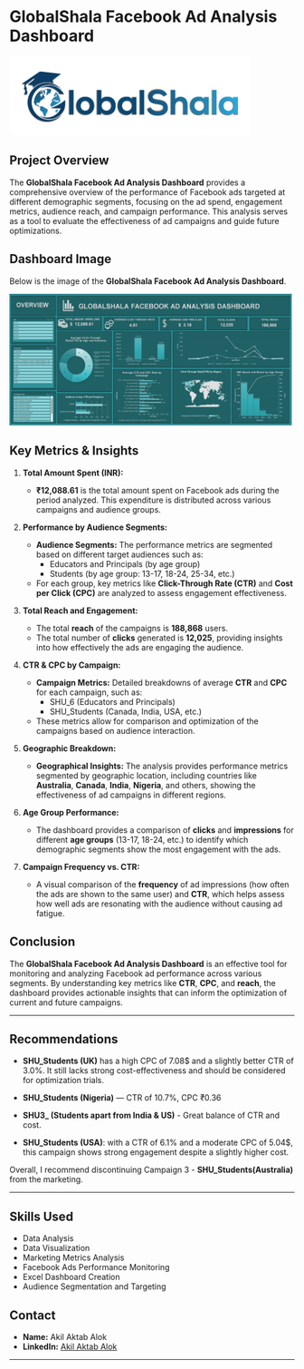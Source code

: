 # GlobalShala Facebook Ad Analysis Dashboard

![GlobalShala Logo](GlobalShala%20Logo.png)  

## Project Overview

The **GlobalShala Facebook Ad Analysis Dashboard** provides a comprehensive overview of the performance of Facebook ads targeted at different demographic segments, focusing on the ad spend, engagement metrics, audience reach, and campaign performance. This analysis serves as a tool to evaluate the effectiveness of ad campaigns and guide future optimizations.

## Dashboard Image

Below is the image of the **GlobalShala Facebook Ad Analysis Dashboard**.

![Facebook Ad Analysis Dashboard](Dashboard%20Picture.jpg)  

## Key Metrics & Insights

1. **Total Amount Spent (INR):**
   - **₹12,088.61** is the total amount spent on Facebook ads during the period analyzed. This expenditure is distributed across various campaigns and audience groups.

2. **Performance by Audience Segments:**
   - **Audience Segments:** The performance metrics are segmented based on different target audiences such as:
     - Educators and Principals (by age group)
     - Students (by age group: 13-17, 18-24, 25-34, etc.)
   - For each group, key metrics like **Click-Through Rate (CTR)** and **Cost per Click (CPC)** are analyzed to assess engagement effectiveness.

3. **Total Reach and Engagement:**
   - The total **reach** of the campaigns is **188,868** users.
   - The total number of **clicks** generated is **12,025**, providing insights into how effectively the ads are engaging the audience.

4. **CTR & CPC by Campaign:**
   - **Campaign Metrics:** Detailed breakdowns of average **CTR** and **CPC** for each campaign, such as:
     - SHU_6 (Educators and Principals)
     - SHU_Students (Canada, India, USA, etc.)
   - These metrics allow for comparison and optimization of the campaigns based on audience interaction.

5. **Geographic Breakdown:**
   - **Geographical Insights:** The analysis provides performance metrics segmented by geographic location, including countries like **Australia**, **Canada**, **India**, **Nigeria**, and others, showing the effectiveness of ad campaigns in different regions.

6. **Age Group Performance:**
   - The dashboard provides a comparison of **clicks** and **impressions** for different **age groups** (13-17, 18-24, etc.) to identify which demographic segments show the most engagement with the ads.

7. **Campaign Frequency vs. CTR:**
   - A visual comparison of the **frequency** of ad impressions (how often the ads are shown to the same user) and **CTR**, which helps assess how well ads are resonating with the audience without causing ad fatigue.

## Conclusion

The **GlobalShala Facebook Ad Analysis Dashboard** is an effective tool for monitoring and analyzing Facebook ad performance across various segments. By understanding key metrics like **CTR**, **CPC**, and **reach**, the dashboard provides actionable insights that can inform the optimization of current and future campaigns.

---

## **Recommendations**

* **SHU\_Students (UK)** has a high CPC of 7.08\$ and a slightly better CTR of 3.0%. It still lacks strong cost-effectiveness and should be considered for optimization trials.

* **SHU\_Students (Nigeria)** — CTR of 10.7%, CPC ₹0.36

* **SHU3\_ (Students apart from India & US)** - Great balance of CTR and cost.

* **SHU\_Students (USA)**: with a CTR of 6.1% and a moderate CPC of 5.04\$, this campaign shows strong engagement despite a slightly higher cost.

Overall, I recommend discontinuing Campaign 3 - **SHU\_Students(Australia)** from the marketing.

---

## Skills Used
- Data Analysis
- Data Visualization
- Marketing Metrics Analysis
- Facebook Ads Performance Monitoring
- Excel Dashboard Creation
- Audience Segmentation and Targeting

## Contact

- **Name:** Akil Aktab Alok
- **LinkedIn:** [Akil Aktab Alok](https://www.linkedin.com/in/akil-aktab-alok)

---

